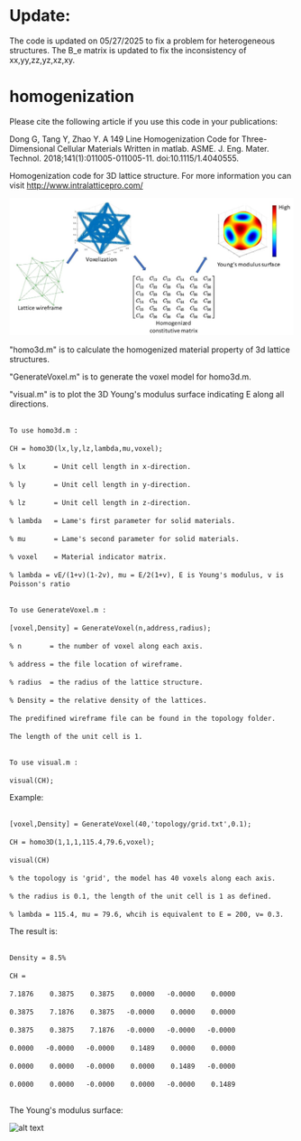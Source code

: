 # Update:
The code is updated on 05/27/2025 to fix a problem for heterogeneous structures. The B_e matrix is updated to fix the inconsistency of xx,yy,zz,yz,xz,xy.
# homogenization
Please cite the following article if you use this code in your publications:

Dong G, Tang Y, Zhao Y. A 149 Line Homogenization Code for Three-Dimensional Cellular Materials Written in matlab. ASME. J. Eng. Mater. Technol. 2018;141(1):011005-011005-11. doi:10.1115/1.4040555.

Homogenization code for 3D lattice structure. For more information you can visit http://www.intralatticepro.com/

![alt text](https://github.com/GuoyingDong/homogenization/blob/master/image/homogenization.JPG)

"homo3d.m" is to calculate the homogenized material property of 3d lattice structures.

"GenerateVoxel.m" is to generate the voxel model for homo3d.m.

"visual.m" is to plot the 3D Young's modulus surface indicating E along all directions.

~~~~~~~~~~~~~~~~~~~~~~~~~~~~~~~~~~~~~~~~~~~~~~~~~~~~~~~~~~~~~~~~~~~

To use homo3d.m :

CH = homo3D(lx,ly,lz,lambda,mu,voxel);

% lx       = Unit cell length in x-direction.

% ly       = Unit cell length in y-direction.

% lz       = Unit cell length in z-direction.

% lambda   = Lame's first parameter for solid materials.

% mu       = Lame's second parameter for solid materials.

% voxel    = Material indicator matrix.

% lambda = vE/(1+v)(1-2v), mu = E/2(1+v), E is Young's modulus, v is Poisson's ratio

~~~~~~~~~~~~~~~~~~~~~~~~~~~~~~~~~~~~~~~~~~~~~~~~~~~~~~~~~~~~~~~~~~~~~
~~~~~~~~~~~~~~~~~~~~~~~~~~~~~~~~~~~~~~~~~~~~~~~~~~~~~~~~~~~~~~~~~~~~~

To use GenerateVoxel.m :

[voxel,Density] = GenerateVoxel(n,address,radius);

% n       = the number of voxel along each axis.

% address = the file location of wireframe.

% radius  = the radius of the lattice structure.

% Density = the relative density of the lattices.

The predifined wireframe file can be found in the topology folder.

The length of the unit cell is 1.

~~~~~~~~~~~~~~~~~~~~~~~~~~~~~~~~~~~~~~~~~~~~~~~~~~~~~~~~~~~~~~~~~~~~~~
~~~~~~~~~~~~~~~~~~~~~~~~~~~~~~~~~~~~~~~~~~~~~~~~~~~~~~~~~~~~~~~~~~~~~~

To use visual.m :

visual(CH);

~~~~~~~~~~~~~~~~~~~~~~~~~~~~~~~~~~~~~~~~~~~~~~~~~~~~~~~~~~~~~~~~~~~~~~

Example:

~~~~~~~~~~~~~~~~~~~~~~~~~~~~~~~~~~~~~~~~~~~~~~~~~~~~~~~~~~~~~~~~~~~~~~

[voxel,Density] = GenerateVoxel(40,'topology/grid.txt',0.1);

CH = homo3D(1,1,1,115.4,79.6,voxel);

visual(CH)

% the topology is 'grid', the model has 40 voxels along each axis.

% the radius is 0.1, the length of the unit cell is 1 as defined.

% lambda = 115.4, mu = 79.6, whcih is equivalent to E = 200, v= 0.3.

~~~~~~~~~~~~~~~~~~~~~~~~~~~~~~~~~~~~~~~~~~~~~~~~~~~~~~~~~~~~~~~~~~~~~~~

The result is:

~~~~~~~~~~~~~~~~~~~~~~~~~~~~~~~~~~~~~~~~~~~~~~~~~~~~~~~~~~~~~~~~~~~~~~~~

Density = 8.5%

CH =

7.1876    0.3875    0.3875    0.0000   -0.0000    0.0000

0.3875    7.1876    0.3875   -0.0000    0.0000    0.0000

0.3875    0.3875    7.1876   -0.0000   -0.0000   -0.0000

0.0000   -0.0000   -0.0000    0.1489    0.0000    0.0000

0.0000    0.0000   -0.0000    0.0000    0.1489   -0.0000

0.0000    0.0000   -0.0000    0.0000   -0.0000    0.1489
    
~~~~~~~~~~~~~~~~~~~~~~~~~~~~~~~~~~~~~~~~~~~~~~~~~~~~~~~~~~~~~~~~~~~~~~~~~~

The Young's modulus surface:

![alt text](https://github.com/GuoyingDong/homogenization/blob/master/image/1.jpg)
